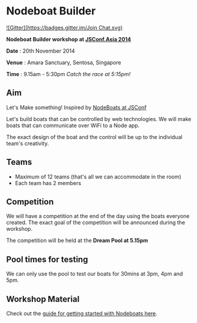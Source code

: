 # Nodeboat Builder
[![Gitter](https://badges.gitter.im/Join Chat.svg)](https://gitter.im/notthetup/nodeboatbuilder?utm_source=badge&utm_medium=badge&utm_campaign=pr-badge&utm_content=badge)

**Nodeboat Builder workshop at [JSConf.Asia 2014](http://2014.jsconf.asia/)**

**Date** : 20th November 2014

**Venue** : Amara Sanctuary, Sentosa, Singapore

**Time** : 9.15am - 5:30pm *Catch the race at 5:15pm!*

## Aim

Let's Make something! Inspired by [NodeBoats at JSConf](http://makezine.com/2014/06/02/turning-coders-into-makers-at-jsconf-2014/)

Let's build boats that can be controlled by web technologies. We will make boats that can communicate over WiFi to a Node app.

The exact design of the boat and the control will be up to the individual team's creativity.

## Teams

- Maximum of 12 teams (that's all we can accommodate in the room)
- Each team has 2 members

## Competition

We will have a competition at the end of the day using the boats everyone created. The exact goal of the competition will be announced during the workshop.

The competition will be held at the **Dream Pool at 5.15pm**

## Pool times for testing

We can only use the pool to test our boats for 30mins at 3pm, 4pm and 5pm.

## Workshop Material

Check out the [guide for getting started with Nodeboats here](getting-started.md).
